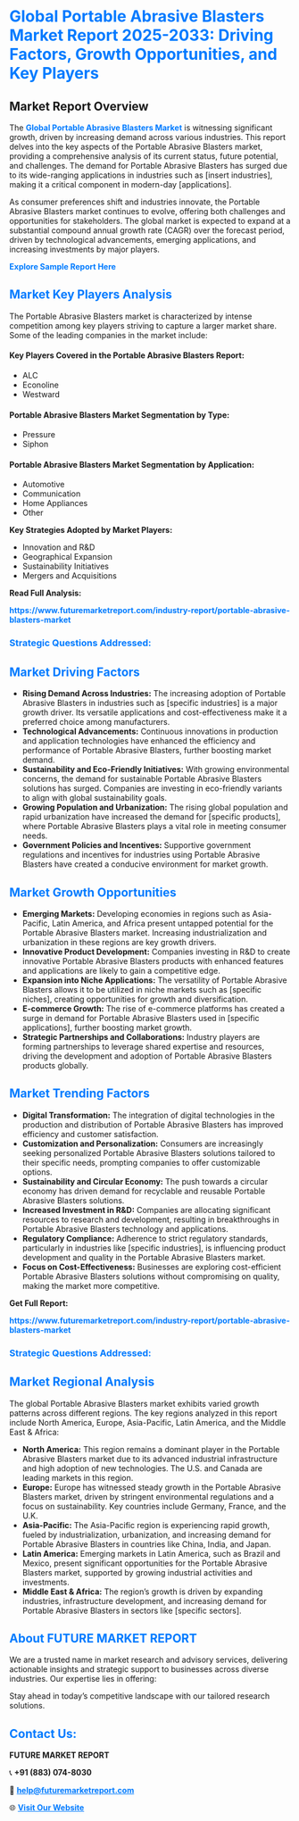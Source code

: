 <h1 style="color: #007BFF;">Global Portable Abrasive Blasters Market Report 2025-2033: Driving Factors, Growth Opportunities, and Key Players</h1>

<section id="overview">
<h2>Market Report Overview</h2>
<p>The <a href="https://www.futuremarketreport.com/industry-report/portable-abrasive-blasters-market" style="color: #007BFF; text-decoration: none;"><strong>Global Portable Abrasive Blasters Market</strong></a> is witnessing significant growth, driven by increasing demand across various industries. This report delves into the key aspects of the Portable Abrasive Blasters market, providing a comprehensive analysis of its current status, future potential, and challenges. The demand for Portable Abrasive Blasters has surged due to its wide-ranging applications in industries such as [insert industries], making it a critical component in modern-day [applications].</p>
<p>As consumer preferences shift and industries innovate, the Portable Abrasive Blasters market continues to evolve, offering both challenges and opportunities for stakeholders. The global market is expected to expand at a substantial compound annual growth rate (CAGR) over the forecast period, driven by technological advancements, emerging applications, and increasing investments by major players.</p>
</section>

<section id="overview">
<p><a href="https://www.futuremarketreport.com/request-sample/reportId=86615" style="color: #007BFF; text-decoration: none;"><strong>Explore Sample Report Here</strong></a></p>
</section>

<section id="key-players">
<h2 style="color: #007BFF;">Market Key Players Analysis</h2>
<p>The Portable Abrasive Blasters market is characterized by intense competition among key players striving to capture a larger market share. Some of the leading companies in the market include:</p>
<h4>Key Players Covered in the Portable Abrasive Blasters Report:</h4>
<ul><li>ALC</li><li>Econoline</li><li>Westward</li></ul>
<h4>Portable Abrasive Blasters Market Segmentation by Type:</h4>
<ul><li>Pressure</li><li>Siphon</li></ul>

<h4>Portable Abrasive Blasters Market Segmentation by Application:</h4>
<ul><li>Automotive</li><li>Communication</li><li>Home Appliances</li><li>Other</li></ul>
<p><strong>Key Strategies Adopted by Market Players:</strong></p>
<ul>
<li>Innovation and R&D</li>
<li>Geographical Expansion</li>
<li>Sustainability Initiatives</li>
<li>Mergers and Acquisitions</li>
</ul>
</section>

<section>
<p><strong>Read Full Analysis: </strong></p><a href="https://www.futuremarketreport.com/industry-report/portable-abrasive-blasters-market" style="color: #007BFF; text-decoration: none;"><strong>https://www.futuremarketreport.com/industry-report/portable-abrasive-blasters-market</strong></a>
<h3 style="color: #007BFF;">Strategic Questions Addressed:</h3>
</section>

<section id="driving-factors">
<h2 style="color: #007BFF;">Market Driving Factors</h2>
<ul>
<li><strong>Rising Demand Across Industries:</strong> The increasing adoption of Portable Abrasive Blasters in industries such as [specific industries] is a major growth driver. Its versatile applications and cost-effectiveness make it a preferred choice among manufacturers.</li>
<li><strong>Technological Advancements:</strong> Continuous innovations in production and application technologies have enhanced the efficiency and performance of Portable Abrasive Blasters, further boosting market demand.</li>
<li><strong>Sustainability and Eco-Friendly Initiatives:</strong> With growing environmental concerns, the demand for sustainable Portable Abrasive Blasters solutions has surged. Companies are investing in eco-friendly variants to align with global sustainability goals.</li>
<li><strong>Growing Population and Urbanization:</strong> The rising global population and rapid urbanization have increased the demand for [specific products], where Portable Abrasive Blasters plays a vital role in meeting consumer needs.</li>
<li><strong>Government Policies and Incentives:</strong> Supportive government regulations and incentives for industries using Portable Abrasive Blasters have created a conducive environment for market growth.</li>
</ul>
</section>

<section id="growth-opportunities">
<h2 style="color: #007BFF;">Market Growth Opportunities</h2>
<ul>
<li><strong>Emerging Markets:</strong> Developing economies in regions such as Asia-Pacific, Latin America, and Africa present untapped potential for the Portable Abrasive Blasters market. Increasing industrialization and urbanization in these regions are key growth drivers.</li>
<li><strong>Innovative Product Development:</strong> Companies investing in R&D to create innovative Portable Abrasive Blasters products with enhanced features and applications are likely to gain a competitive edge.</li>
<li><strong>Expansion into Niche Applications:</strong> The versatility of Portable Abrasive Blasters allows it to be utilized in niche markets such as [specific niches], creating opportunities for growth and diversification.</li>
<li><strong>E-commerce Growth:</strong> The rise of e-commerce platforms has created a surge in demand for Portable Abrasive Blasters used in [specific applications], further boosting market growth.</li>
<li><strong>Strategic Partnerships and Collaborations:</strong> Industry players are forming partnerships to leverage shared expertise and resources, driving the development and adoption of Portable Abrasive Blasters products globally.</li>
</ul>
</section>

<section id="trending-factors">
<h2 style="color: #007BFF;">Market Trending Factors</h2>
<ul>
<li><strong>Digital Transformation:</strong> The integration of digital technologies in the production and distribution of Portable Abrasive Blasters has improved efficiency and customer satisfaction.</li>
<li><strong>Customization and Personalization:</strong> Consumers are increasingly seeking personalized Portable Abrasive Blasters solutions tailored to their specific needs, prompting companies to offer customizable options.</li>
<li><strong>Sustainability and Circular Economy:</strong> The push towards a circular economy has driven demand for recyclable and reusable Portable Abrasive Blasters solutions.</li>
<li><strong>Increased Investment in R&D:</strong> Companies are allocating significant resources to research and development, resulting in breakthroughs in Portable Abrasive Blasters technology and applications.</li>
<li><strong>Regulatory Compliance:</strong> Adherence to strict regulatory standards, particularly in industries like [specific industries], is influencing product development and quality in the Portable Abrasive Blasters market.</li>
<li><strong>Focus on Cost-Effectiveness:</strong> Businesses are exploring cost-efficient Portable Abrasive Blasters solutions without compromising on quality, making the market more competitive.</li>
</ul>
</section>

<section>
<p><strong>Get Full Report: </strong></p><a href="https://www.futuremarketreport.com/industry-report/portable-abrasive-blasters-market" style="color: #007BFF; text-decoration: none;"><strong>https://www.futuremarketreport.com/industry-report/portable-abrasive-blasters-market</strong></a>
<h3 style="color: #007BFF;">Strategic Questions Addressed:</h3>
</section>


<section id="regional-analysis">
<h2 style="color: #007BFF;">Market Regional Analysis</h2>
<p>The global Portable Abrasive Blasters market exhibits varied growth patterns across different regions. The key regions analyzed in this report include North America, Europe, Asia-Pacific, Latin America, and the Middle East & Africa:</p>
<ul>
<li><strong>North America:</strong> This region remains a dominant player in the Portable Abrasive Blasters market due to its advanced industrial infrastructure and high adoption of new technologies. The U.S. and Canada are leading markets in this region.</li>
<li><strong>Europe:</strong> Europe has witnessed steady growth in the Portable Abrasive Blasters market, driven by stringent environmental regulations and a focus on sustainability. Key countries include Germany, France, and the U.K.</li>
<li><strong>Asia-Pacific:</strong> The Asia-Pacific region is experiencing rapid growth, fueled by industrialization, urbanization, and increasing demand for Portable Abrasive Blasters in countries like China, India, and Japan.</li>
<li><strong>Latin America:</strong> Emerging markets in Latin America, such as Brazil and Mexico, present significant opportunities for the Portable Abrasive Blasters market, supported by growing industrial activities and investments.</li>
<li><strong>Middle East & Africa:</strong> The region’s growth is driven by expanding industries, infrastructure development, and increasing demand for Portable Abrasive Blasters in sectors like [specific sectors].</li>
</ul>
</section>

<footer>
<h2 style="color: #007BFF;">About FUTURE MARKET REPORT</h2>
<p>We are a trusted name in market research and advisory services, delivering actionable insights and strategic support to businesses across diverse industries. Our expertise lies in offering:</p>

<p>Stay ahead in today’s competitive landscape with our tailored research solutions.</p>

<h2 style="color: #007BFF;">Contact Us:</h2>
<p><strong>FUTURE MARKET REPORT</strong></p>
<p>📞 <strong>+91 (883) 074-8030</strong></p>
<p>📧 <strong><a href="mailto:help@futuremarketreport.com" style="color: #007BFF;">help@futuremarketreport.com</a></strong></p>
<p>🌐 <strong><a href="https://www.futuremarketreport.com/" style="color: #007BFF;">Visit Our Website</a></strong></p>
</footer>